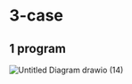 # 3-case
## 1 program
![Untitled Diagram drawio (14)](https://user-images.githubusercontent.com/91655905/143268129-ecd72d68-0829-4e68-b395-985b0f881f29.png)
